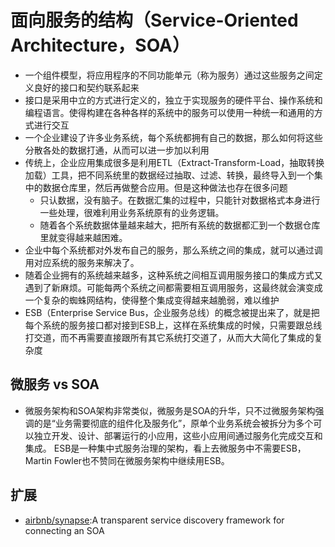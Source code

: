 # 面向服务的结构（Service-Oriented Architecture，SOA）

* 一个组件模型，将应用程序的不同功能单元（称为服务）通过这些服务之间定义良好的接口和契约联系起来
* 接口是采用中立的方式进行定义的，独立于实现服务的硬件平台、操作系统和编程语言。使得构建在各种各样的系统中的服务可以使用一种统一和通用的方式进行交互
* 一个企业建设了许多业务系统，每个系统都拥有自己的数据，那么如何将这些分散各处的数据打通，从而可以进一步加以利用
* 传统上，企业应用集成很多是利用ETL（Extract-Transform-Load，抽取转换加载）工具，把不同系统里的数据经过抽取、过滤、转换，最终导入到一个集中的数据仓库里，然后再做整合应用。但是这种做法也存在很多问题
	- 只认数据，没有脑子。在数据汇集的过程中，只能针对数据格式本身进行一些处理，很难利用业务系统原有的业务逻辑。
	- 随着各个系统数据体量越来越大，把所有系统的数据都汇到一个数据仓库里就变得越来越困难。
* 企业中每个系统都对外发布自己的服务，那么系统之间的集成，就可以通过调用对应系统的服务来解决了。
* 随着企业拥有的系统越来越多，这种系统之间相互调用服务接口的集成方式又遇到了新麻烦。可能每两个系统之间都需要相互调用服务，这最终就会演变成一个复杂的蜘蛛网结构，使得整个集成变得越来越脆弱，难以维护
* ESB（Enterprise Service Bus，企业服务总线）的概念被提出来了，就是把每个系统的服务接口都对接到ESB上，这样在系统集成的时候，只需要跟总线打交道，而不再需要直接跟所有其它系统打交道了，从而大大简化了集成的复杂度

##  微服务 vs SOA

* 微服务架构和SOA架构非常类似，微服务是SOA的升华，只不过微服务架构强调的是“业务需要彻底的组件化及服务化”，原单个业务系统会被拆分为多个可以独立开发、设计、部署运行的小应用，这些小应用间通过服务化完成交互和集成。
ESB是一种集中式服务治理的架构，看上去微服务中不需要ESB，Martin Fowler也不赞同在微服务架构中继续用ESB。

## 扩展

* [airbnb/synapse](https://github.com/airbnb/synapse):A transparent service discovery framework for connecting an SOA
